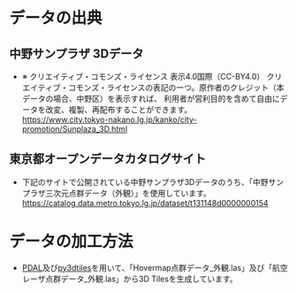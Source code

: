 # データの出典
## 中野サンプラザ 3Dデータ
- ※ クリエイティブ・コモンズ・ライセンス 表示4.0国際（CC-BY4.0）
クリエイティブ・コモンズ・ライセンスの表記の一つ。原作者のクレジット（本データの場合、中野区）を表示すれば、
利用者が営利目的を含めて自由にデータを改変、複製、再配布することができます。  
https://www.city.tokyo-nakano.lg.jp/kanko/city-promotion/Sunplaza_3D.html

## 東京都オープンデータカタログサイト
- 下記のサイトで公開されている中野サンプラザ3Dデータのうち、「中野サンプラザ三次元点群データ（外観）」を使用しています。
https://catalog.data.metro.tokyo.lg.jp/dataset/t131148d0000000154

# データの加工方法
- [PDAL](https://pdal.io/en/2.7.2/)及び[py3dtiles](https://pypi.org/project/py3dtiles/)を用いて、「Hovermap点群データ_外観.las」及び「航空レーザ点群データ_外観.las」から3D Tilesを生成しています。

```

```
